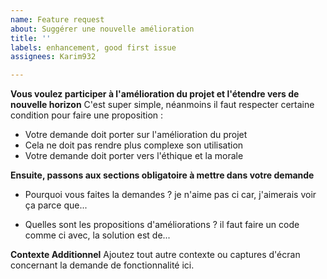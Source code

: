 ```yaml
---
name: Feature request
about: Suggérer une nouvelle amélioration
title: ''
labels: enhancement, good first issue
assignees: Karim932

---
```


**Vous voulez participer à l'amélioration du projet et l'étendre vers de nouvelle horizon**
C'est super simple, néanmoins il faut respecter certaine condition pour faire une proposition :

- Votre demande doit porter sur l'amélioration du projet
- Cela ne doit pas rendre plus complexe son utilisation 
- Votre demande doit porter vers l'éthique et la morale 

**Ensuite, passons aux sections obligatoire à mettre dans votre demande**

- Pourquoi vous faites la demandes ? 
je n'aime pas ci car, j'aimerais voir ça parce que...

- Quelles sont les propositions d'améliorations ? 
il faut faire un code comme ci avec, la solution est de... 

**Contexte Additionnel**
Ajoutez tout autre contexte ou captures d'écran concernant la demande de fonctionnalité ici.
